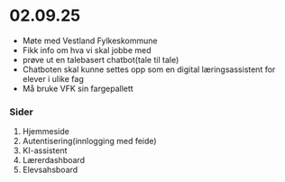 # 02.09.25
* Møte med Vestland Fylkeskommune
* Fikk info om hva vi skal jobbe med
* prøve ut en talebasert chatbot(tale til tale)
* Chatboten skal kunne settes opp som en digital læringsassistent for elever i ulike fag
* Må bruke VFK sin fargepallett

### Sider
1. Hjemmeside
2. Autentisering(innlogging med feide)
3. KI-assistent
4. Lærerdashboard
5. Elevsahsboard
